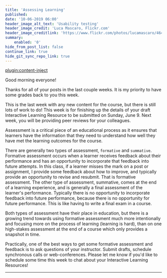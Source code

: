 ```yaml
---
title: 'Assessing Learning'
published:
date: '10-06-2019 06:00'
header_image_alt_text: 'Usability testing'
header_image_credit: 'Luca Mascaro, Flickr.com'
header_image_creditlink: 'https://www.flickr.com/photos/lucamascaro/4642289926/in/album-72157624141181008/'
summary:
    enabled: '0'
hide_from_post_list: false
continue_link: true
hide_git_sync_repo_link: true
---
```

[plugin:content-inject](/edci335/home/_important-reminders)


Good morning everyone!

Thanks for all of your posts in the last couple weeks. It is my priority to have some grades back to you this week.

This is the last week with any new content for the course, but there is still lots of work to do! This week is for finishing up the details of your draft Interactive Learning Resource to be submitted on Sunday, June 9. Next week, you will be providing peer reviews for your colleagues.

Assessment is a critical piece of an educational process as it ensures that learners have the information that they need to understand how well they have met the learning outcomes for the course.

There are generally two types of assessment, `formative` and `summative`. Formative assessment occurs when a learner receives feedback about their performance and has an opportunity to incorporate that feedback into future attempts. In this class, if a learner misses the mark on a post or assignment, I provide some feedback about how to improve, and typically provide an opportunity to revise and resubmit. That is formative assessment. The other type of assessment, summative, comes at the end of a learning experience, and is generally a final assessment of the learner's performance. Typically there is no opportunity to incorporate feedback into future performance, because there is no opportunity for future performance. This is like having to write a final exam in a course.

Both types of assessment have their place in education, but there is a growing trend towards using formative assessment much more intentionally and focusing more on the process of learning (learning is hard), than on one high-stakes assessment at the end of a course which only provides a snapshot in time.

Practically, one of the best ways to get some formative assessment and feedback is to ask questions of your instructor. Submit drafts, schedule synchronous calls or web-conferences. Please let me know if you'd like to schedule some time this week to chat about your Interactive Learning Resources!

---
